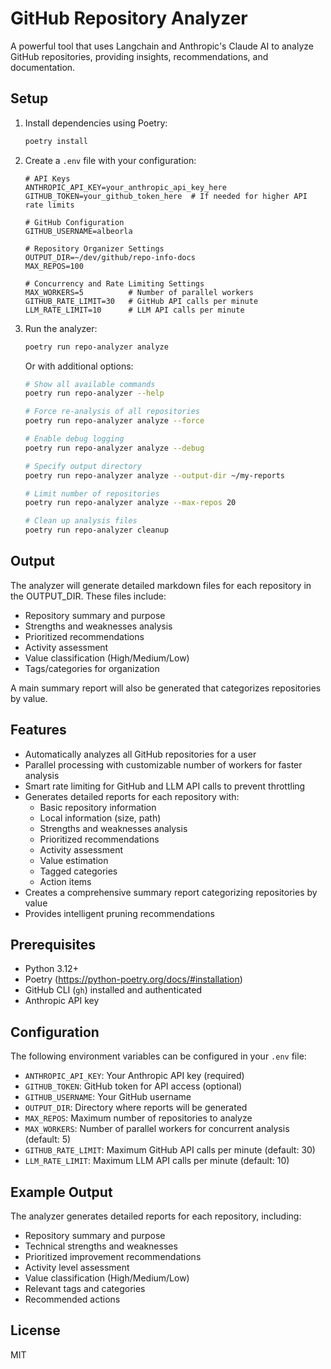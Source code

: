 # GitHub Repository Analyzer

A powerful tool that uses Langchain and Anthropic's Claude AI to analyze GitHub repositories, providing insights, recommendations, and documentation.

## Setup

1. Install dependencies using Poetry:

   ```bash
   poetry install
   ```

2. Create a `.env` file with your configuration:

   ```
   # API Keys
   ANTHROPIC_API_KEY=your_anthropic_api_key_here
   GITHUB_TOKEN=your_github_token_here  # If needed for higher API rate limits

   # GitHub Configuration
   GITHUB_USERNAME=albeorla

   # Repository Organizer Settings
   OUTPUT_DIR=~/dev/github/repo-info-docs
   MAX_REPOS=100
   
   # Concurrency and Rate Limiting Settings
   MAX_WORKERS=5          # Number of parallel workers
   GITHUB_RATE_LIMIT=30   # GitHub API calls per minute
   LLM_RATE_LIMIT=10      # LLM API calls per minute
   ```

3. Run the analyzer:
   ```bash
   poetry run repo-analyzer analyze
   ```
   
   Or with additional options:
   ```bash
   # Show all available commands
   poetry run repo-analyzer --help
   
   # Force re-analysis of all repositories
   poetry run repo-analyzer analyze --force
   
   # Enable debug logging
   poetry run repo-analyzer analyze --debug
   
   # Specify output directory
   poetry run repo-analyzer analyze --output-dir ~/my-reports
   
   # Limit number of repositories
   poetry run repo-analyzer analyze --max-repos 20
   
   # Clean up analysis files
   poetry run repo-analyzer cleanup
   ```

## Output

The analyzer will generate detailed markdown files for each repository in the OUTPUT_DIR. These files include:

- Repository summary and purpose
- Strengths and weaknesses analysis
- Prioritized recommendations
- Activity assessment
- Value classification (High/Medium/Low)
- Tags/categories for organization

A main summary report will also be generated that categorizes repositories by value.

## Features

- Automatically analyzes all GitHub repositories for a user
- Parallel processing with customizable number of workers for faster analysis
- Smart rate limiting for GitHub and LLM API calls to prevent throttling
- Generates detailed reports for each repository with:
  - Basic repository information
  - Local information (size, path)
  - Strengths and weaknesses analysis
  - Prioritized recommendations
  - Activity assessment
  - Value estimation
  - Tagged categories
  - Action items
- Creates a comprehensive summary report categorizing repositories by value
- Provides intelligent pruning recommendations

## Prerequisites

- Python 3.12+
- Poetry (https://python-poetry.org/docs/#installation)
- GitHub CLI (`gh`) installed and authenticated
- Anthropic API key

## Configuration

The following environment variables can be configured in your `.env` file:

- `ANTHROPIC_API_KEY`: Your Anthropic API key (required)
- `GITHUB_TOKEN`: GitHub token for API access (optional)
- `GITHUB_USERNAME`: Your GitHub username
- `OUTPUT_DIR`: Directory where reports will be generated
- `MAX_REPOS`: Maximum number of repositories to analyze
- `MAX_WORKERS`: Number of parallel workers for concurrent analysis (default: 5)
- `GITHUB_RATE_LIMIT`: Maximum GitHub API calls per minute (default: 30)
- `LLM_RATE_LIMIT`: Maximum LLM API calls per minute (default: 10)

## Example Output

The analyzer generates detailed reports for each repository, including:

- Repository summary and purpose
- Technical strengths and weaknesses
- Prioritized improvement recommendations
- Activity level assessment
- Value classification (High/Medium/Low)
- Relevant tags and categories
- Recommended actions

## License

MIT
